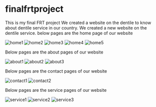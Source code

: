 
# finalfrtproject

This is my final FRT project
We created a website on the dentile to know about dentile service in our country. We created a new website on the dentile service.
below pages are the home page of our website

![home1](https://user-images.githubusercontent.com/102216122/203611995-d21ca430-21fe-4138-8f17-78e2e315b063.jpg)
![home2](https://user-images.githubusercontent.com/102216122/203611996-32018a10-dd17-48cd-a88e-582b91e0befe.jpg)
![home3](https://user-images.githubusercontent.com/102216122/203612002-6c6a82cc-1680-4472-9847-ab6ce90ed580.jpg)
![home4](https://user-images.githubusercontent.com/102216122/203612007-730abade-62d1-4692-9bfb-c2b3bf9fd749.jpg)
![home5](https://user-images.githubusercontent.com/102216122/203612009-5b4c2e1f-c773-4b1d-99a0-4489cae273f7.jpg)

Below pages are the about pages of our website

![about1](https://user-images.githubusercontent.com/102216122/203611974-7d1313d7-c443-450d-a8d9-7b5b099c6a93.jpg)
![about2](https://user-images.githubusercontent.com/102216122/203611982-acca91dd-8787-4440-8e6b-ec1f8d9d2c44.jpg)
![about3](https://user-images.githubusercontent.com/102216122/203611986-e44387d8-78c2-4688-befc-2d6b8f8ec368.jpg)


Below pages are the contact pages of our website

![contact1](https://user-images.githubusercontent.com/102216122/203611989-aa139d21-9415-4d2d-a468-c626a4cfd8e6.jpg)
![contact2](https://user-images.githubusercontent.com/102216122/203611992-d1d5881e-5f18-4dc7-948a-90e2f2ac68a2.jpg)


Below pages are the service pages of our website

![service1](https://user-images.githubusercontent.com/102216122/203612013-f2fc7b72-2869-4c3e-8e97-8602c89c9a47.jpg)
![service2](https://user-images.githubusercontent.com/102216122/203612020-2587b3c5-03ef-4022-ae8f-adcdf9ce1193.jpg)
![service3](https://user-images.githubusercontent.com/102216122/203612022-1fe55258-0c15-4a65-ad32-5e2f8443a809.jpg)
